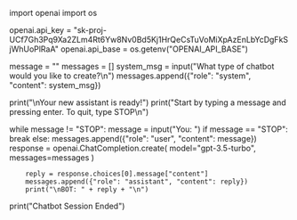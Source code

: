 import openai
import os

openai.api_key = "sk-proj-UCf7Gh3Pq9Xa2ZLm4Rt6Yw8Nv0Bd5Kj1HrQeCsTuVoMiXpAzEnLbYcDgFkSjWhUoPlRaA"
openai.api_base = os.getenv("OPENAI_API_BASE")

message = ""
messages = []
system_msg = input("What type of chatbot would you like to create?\n")
messages.append({"role": "system", "content": system_msg})

print("\nYour new assistant is ready!")
print("Start by typing a message and pressing enter. To quit, type STOP\n")

while message != "STOP":
    message = input("You: ")
    if message == "STOP":
        break
    else:
        messages.append({"role": "user", "content": message})
        response = openai.ChatCompletion.create(
            model="gpt-3.5-turbo",
            messages=messages
        )

        reply = response.choices[0].message["content"]
        messages.append({"role": "assistant", "content": reply})
        print("\nBOT: " + reply + "\n")
print("Chatbot Session Ended")

